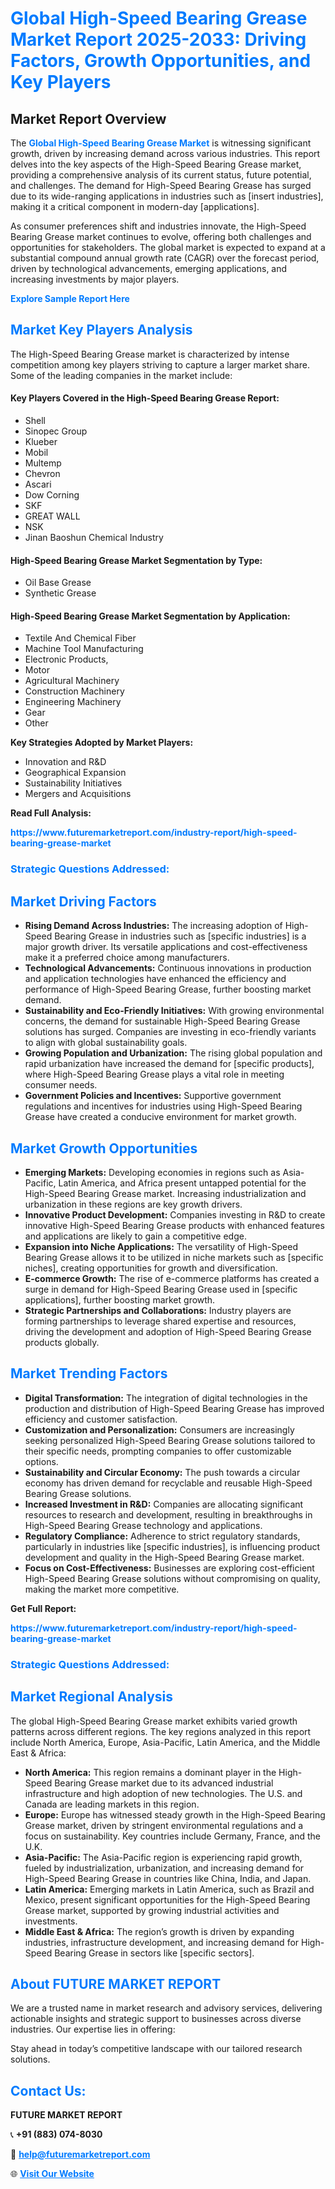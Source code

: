 <h1 style="color: #007BFF;">Global High-Speed Bearing Grease Market Report 2025-2033: Driving Factors, Growth Opportunities, and Key Players</h1>

<section id="overview">
<h2>Market Report Overview</h2>
<p>The <a href="https://www.futuremarketreport.com/industry-report/high-speed-bearing-grease-market" style="color: #007BFF; text-decoration: none;"><strong>Global High-Speed Bearing Grease Market</strong></a> is witnessing significant growth, driven by increasing demand across various industries. This report delves into the key aspects of the High-Speed Bearing Grease market, providing a comprehensive analysis of its current status, future potential, and challenges. The demand for High-Speed Bearing Grease has surged due to its wide-ranging applications in industries such as [insert industries], making it a critical component in modern-day [applications].</p>
<p>As consumer preferences shift and industries innovate, the High-Speed Bearing Grease market continues to evolve, offering both challenges and opportunities for stakeholders. The global market is expected to expand at a substantial compound annual growth rate (CAGR) over the forecast period, driven by technological advancements, emerging applications, and increasing investments by major players.</p>
</section>

<section id="overview">
<p><a href="https://www.futuremarketreport.com/request-sample/reportId=115009" style="color: #007BFF; text-decoration: none;"><strong>Explore Sample Report Here</strong></a></p>
</section>

<section id="key-players">
<h2 style="color: #007BFF;">Market Key Players Analysis</h2>
<p>The High-Speed Bearing Grease market is characterized by intense competition among key players striving to capture a larger market share. Some of the leading companies in the market include:</p>
<h4>Key Players Covered in the High-Speed Bearing Grease Report:</h4>
<ul><li>Shell</li><li>Sinopec Group</li><li>Klueber</li><li>Mobil</li><li>Multemp</li><li>Chevron</li><li>Ascari</li><li>Dow Corning</li><li>SKF</li><li>GREAT WALL</li><li>NSK</li><li>Jinan Baoshun Chemical Industry</li></ul>
<h4>High-Speed Bearing Grease Market Segmentation by Type:</h4>
<ul><li>Oil Base Grease</li><li>Synthetic Grease</li></ul>

<h4>High-Speed Bearing Grease Market Segmentation by Application:</h4>
<ul><li>Textile And Chemical Fiber</li><li>Machine Tool Manufacturing</li><li>Electronic Products,</li><li>Motor</li><li>Agricultural Machinery</li><li>Construction Machinery</li><li>Engineering Machinery</li><li>Gear</li><li>Other</li></ul>
<p><strong>Key Strategies Adopted by Market Players:</strong></p>
<ul>
<li>Innovation and R&D</li>
<li>Geographical Expansion</li>
<li>Sustainability Initiatives</li>
<li>Mergers and Acquisitions</li>
</ul>
</section>

<section>
<p><strong>Read Full Analysis: </strong></p><a href="https://www.futuremarketreport.com/industry-report/high-speed-bearing-grease-market" style="color: #007BFF; text-decoration: none;"><strong>https://www.futuremarketreport.com/industry-report/high-speed-bearing-grease-market</strong></a>
<h3 style="color: #007BFF;">Strategic Questions Addressed:</h3>
</section>

<section id="driving-factors">
<h2 style="color: #007BFF;">Market Driving Factors</h2>
<ul>
<li><strong>Rising Demand Across Industries:</strong> The increasing adoption of High-Speed Bearing Grease in industries such as [specific industries] is a major growth driver. Its versatile applications and cost-effectiveness make it a preferred choice among manufacturers.</li>
<li><strong>Technological Advancements:</strong> Continuous innovations in production and application technologies have enhanced the efficiency and performance of High-Speed Bearing Grease, further boosting market demand.</li>
<li><strong>Sustainability and Eco-Friendly Initiatives:</strong> With growing environmental concerns, the demand for sustainable High-Speed Bearing Grease solutions has surged. Companies are investing in eco-friendly variants to align with global sustainability goals.</li>
<li><strong>Growing Population and Urbanization:</strong> The rising global population and rapid urbanization have increased the demand for [specific products], where High-Speed Bearing Grease plays a vital role in meeting consumer needs.</li>
<li><strong>Government Policies and Incentives:</strong> Supportive government regulations and incentives for industries using High-Speed Bearing Grease have created a conducive environment for market growth.</li>
</ul>
</section>

<section id="growth-opportunities">
<h2 style="color: #007BFF;">Market Growth Opportunities</h2>
<ul>
<li><strong>Emerging Markets:</strong> Developing economies in regions such as Asia-Pacific, Latin America, and Africa present untapped potential for the High-Speed Bearing Grease market. Increasing industrialization and urbanization in these regions are key growth drivers.</li>
<li><strong>Innovative Product Development:</strong> Companies investing in R&D to create innovative High-Speed Bearing Grease products with enhanced features and applications are likely to gain a competitive edge.</li>
<li><strong>Expansion into Niche Applications:</strong> The versatility of High-Speed Bearing Grease allows it to be utilized in niche markets such as [specific niches], creating opportunities for growth and diversification.</li>
<li><strong>E-commerce Growth:</strong> The rise of e-commerce platforms has created a surge in demand for High-Speed Bearing Grease used in [specific applications], further boosting market growth.</li>
<li><strong>Strategic Partnerships and Collaborations:</strong> Industry players are forming partnerships to leverage shared expertise and resources, driving the development and adoption of High-Speed Bearing Grease products globally.</li>
</ul>
</section>

<section id="trending-factors">
<h2 style="color: #007BFF;">Market Trending Factors</h2>
<ul>
<li><strong>Digital Transformation:</strong> The integration of digital technologies in the production and distribution of High-Speed Bearing Grease has improved efficiency and customer satisfaction.</li>
<li><strong>Customization and Personalization:</strong> Consumers are increasingly seeking personalized High-Speed Bearing Grease solutions tailored to their specific needs, prompting companies to offer customizable options.</li>
<li><strong>Sustainability and Circular Economy:</strong> The push towards a circular economy has driven demand for recyclable and reusable High-Speed Bearing Grease solutions.</li>
<li><strong>Increased Investment in R&D:</strong> Companies are allocating significant resources to research and development, resulting in breakthroughs in High-Speed Bearing Grease technology and applications.</li>
<li><strong>Regulatory Compliance:</strong> Adherence to strict regulatory standards, particularly in industries like [specific industries], is influencing product development and quality in the High-Speed Bearing Grease market.</li>
<li><strong>Focus on Cost-Effectiveness:</strong> Businesses are exploring cost-efficient High-Speed Bearing Grease solutions without compromising on quality, making the market more competitive.</li>
</ul>
</section>

<section>
<p><strong>Get Full Report: </strong></p><a href="https://www.futuremarketreport.com/industry-report/high-speed-bearing-grease-market" style="color: #007BFF; text-decoration: none;"><strong>https://www.futuremarketreport.com/industry-report/high-speed-bearing-grease-market</strong></a>
<h3 style="color: #007BFF;">Strategic Questions Addressed:</h3>
</section>


<section id="regional-analysis">
<h2 style="color: #007BFF;">Market Regional Analysis</h2>
<p>The global High-Speed Bearing Grease market exhibits varied growth patterns across different regions. The key regions analyzed in this report include North America, Europe, Asia-Pacific, Latin America, and the Middle East & Africa:</p>
<ul>
<li><strong>North America:</strong> This region remains a dominant player in the High-Speed Bearing Grease market due to its advanced industrial infrastructure and high adoption of new technologies. The U.S. and Canada are leading markets in this region.</li>
<li><strong>Europe:</strong> Europe has witnessed steady growth in the High-Speed Bearing Grease market, driven by stringent environmental regulations and a focus on sustainability. Key countries include Germany, France, and the U.K.</li>
<li><strong>Asia-Pacific:</strong> The Asia-Pacific region is experiencing rapid growth, fueled by industrialization, urbanization, and increasing demand for High-Speed Bearing Grease in countries like China, India, and Japan.</li>
<li><strong>Latin America:</strong> Emerging markets in Latin America, such as Brazil and Mexico, present significant opportunities for the High-Speed Bearing Grease market, supported by growing industrial activities and investments.</li>
<li><strong>Middle East & Africa:</strong> The region’s growth is driven by expanding industries, infrastructure development, and increasing demand for High-Speed Bearing Grease in sectors like [specific sectors].</li>
</ul>
</section>

<footer>
<h2 style="color: #007BFF;">About FUTURE MARKET REPORT</h2>
<p>We are a trusted name in market research and advisory services, delivering actionable insights and strategic support to businesses across diverse industries. Our expertise lies in offering:</p>

<p>Stay ahead in today’s competitive landscape with our tailored research solutions.</p>

<h2 style="color: #007BFF;">Contact Us:</h2>
<p><strong>FUTURE MARKET REPORT</strong></p>
<p>📞 <strong>+91 (883) 074-8030</strong></p>
<p>📧 <strong><a href="mailto:help@futuremarketreport.com" style="color: #007BFF;">help@futuremarketreport.com</a></strong></p>
<p>🌐 <strong><a href="https://www.futuremarketreport.com/" style="color: #007BFF;">Visit Our Website</a></strong></p>
</footer>